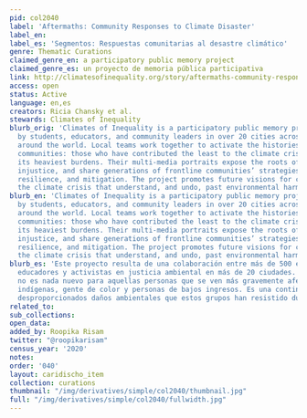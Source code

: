 ```yaml
---
pid: col2040
label: 'Aftermaths: Community Responses to Climate Disaster'
label_en:
label_es: 'Segmentos: Respuestas comunitarias al desastre climático'
genre: Thematic Curations
claimed_genre_en: a participatory public memory project
claimed_genre_es: un proyecto de memoria pública participativa
link: http://climatesofinequality.org/story/aftermaths-community-responses-to-climate-disaster/
access: open
status: Active
language: en,es
creators: Ricia Chansky et al.
stewards: Climates of Inequality
blurb_orig: 'Climates of Inequality is a participatory public memory project created
  by students, educators, and community leaders in over 20 cities across the US and
  around the world. Local teams work together to activate the histories of “frontline”
  communities: those who have contributed the least to the climate crisis but bear
  its heaviest burdens. Their multi-media portraits expose the roots of current environmental
  injustice, and share generations of frontline communities’ strategies for resistance,
  resilience, and mitigation. The project promotes future visions for confronting
  the climate crisis that understand, and undo, past environmental harms. '
blurb_en: 'Climates of Inequality is a participatory public memory project created
  by students, educators, and community leaders in over 20 cities across the US and
  around the world. Local teams work together to activate the histories of “frontline”
  communities: those who have contributed the least to the climate crisis but bear
  its heaviest burdens. Their multi-media portraits expose the roots of current environmental
  injustice, and share generations of frontline communities’ strategies for resistance,
  resilience, and mitigation. The project promotes future visions for confronting
  the climate crisis that understand, and undo, past environmental harms. '
blurb_es: 'Este proyecto resulta de una colaboración entre más de 500 estudiantes,
  educadores y activistas en justicia ambiental en más de 20 ciudades. La crisis climática
  no es nada nuevo para aquellas personas que se ven más gravemente afectadas: comunidades
  indígenas, gente de color y personas de bajos ingresos. Es una continuación de los
  desproporcionados daños ambientales que estos grupos han resistido durante generaciones.'
related_to:
sub_collections:
open_data:
added_by: Roopika Risam
twitter: "@roopikarisam"
census_year: '2020'
notes:
order: '040'
layout: caridischo_item
collection: curations
thumbnail: "/img/derivatives/simple/col2040/thumbnail.jpg"
full: "/img/derivatives/simple/col2040/fullwidth.jpg"
---
```

